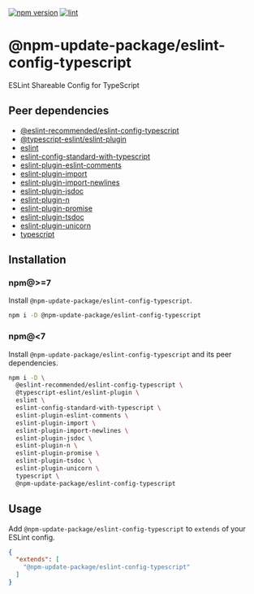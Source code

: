[![npm version](https://badge.fury.io/js/%40npm-update-package%2Feslint-config-typescript.svg)](https://badge.fury.io/js/%40npm-update-package%2Feslint-config-typescript)
[![lint](https://github.com/rnpm-update-package/eslint-config-typescript/actions/workflows/lint.yml/badge.svg)](https://github.com/rnpm-update-package/eslint-config-typescript/actions/workflows/lint.yml)

# @npm-update-package/eslint-config-typescript

ESLint Shareable Config for TypeScript

## Peer dependencies

- [@eslint-recommended/eslint-config-typescript](https://www.npmjs.com/package/@eslint-recommended/eslint-config-typescript)
- [@typescript-eslint/eslint-plugin](https://www.npmjs.com/package/@typescript-eslint/eslint-plugin)
- [eslint](https://www.npmjs.com/package/eslint)
- [eslint-config-standard-with-typescript](https://www.npmjs.com/package/eslint-config-standard-with-typescript)
- [eslint-plugin-eslint-comments](https://www.npmjs.com/package/eslint-plugin-eslint-comments)
- [eslint-plugin-import](https://www.npmjs.com/package/eslint-plugin-import)
- [eslint-plugin-import-newlines](https://www.npmjs.com/package/eslint-plugin-impor-newlines)
- [eslint-plugin-jsdoc](https://www.npmjs.com/package/eslint-plugin-jsdoc)
- [eslint-plugin-n](https://www.npmjs.com/package/eslint-plugin-n)
- [eslint-plugin-promise](https://www.npmjs.com/package/eslint-plugin-promise)
- [eslint-plugin-tsdoc](https://www.npmjs.com/package/eslint-plugin-tsdoc)
- [eslint-plugin-unicorn](https://www.npmjs.com/package/eslint-plugin-unicorn)
- [typescript](https://www.npmjs.com/package/typescript)

## Installation

### npm@>=7

Install `@npm-update-package/eslint-config-typescript`.

```sh
npm i -D @npm-update-package/eslint-config-typescript
```

### npm@<7

Install `@npm-update-package/eslint-config-typescript` and its peer dependencies.

```sh
npm i -D \
  @eslint-recommended/eslint-config-typescript \
  @typescript-eslint/eslint-plugin \
  eslint \
  eslint-config-standard-with-typescript \
  eslint-plugin-eslint-comments \
  eslint-plugin-import \
  eslint-plugin-import-newlines \
  eslint-plugin-jsdoc \
  eslint-plugin-n \
  eslint-plugin-promise \
  eslint-plugin-tsdoc \
  eslint-plugin-unicorn \
  typescript \
  @npm-update-package/eslint-config-typescript
```

## Usage

Add `@npm-update-package/eslint-config-typescript` to `extends` of your ESLint config.

```json
{
  "extends": [
    "@npm-update-package/eslint-config-typescript"
  ]
}
```
